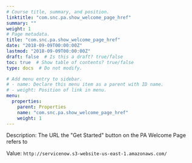 ```yaml
---
# Course title, summary, and position.
linktitle: "com.snc.pa.show_welcome_page_href"
summary: ""
weight: 1
# Page metadata.
title: "com.snc.pa.show_welcome_page_href"
date: "2018-09-09T00:00:00Z"
lastmod: "2018-09-09T00:00:00Z"
draft: false  # Is this a draft? true/false
toc: true  # Show table of contents? true/false
type: docs  # Do not modify.

# Add menu entry to sidebar.
# - name: Declare this menu item as a parent with ID name.
# - weight: Position of link in menu.
menu:
  properties:
    parent: Properties
    name: "com.snc.pa.show_welcome_page_href"
    weight: 1
---
```


Description: The URL the "Get Started" button on the PA Welcome Page refers to


Value: `http://servicenow.s3-website-us-east-1.amazonaws.com/`